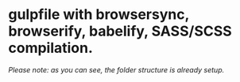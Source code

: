 # gulpfile with browsersync, browserify, babelify, SASS/SCSS compilation.

*Please note: as you can see, the folder structure is already setup.*
